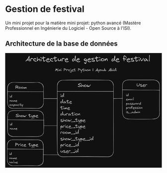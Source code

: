 # Gestion de festival
Un mini projet pour la matière mini projet: python avancé (Mastère Professionnel en Ingénierie du Logiciel - Open Source à l'ISI).
## Architecture de la base de données
![architecture](./assets/database_architecture.png)
